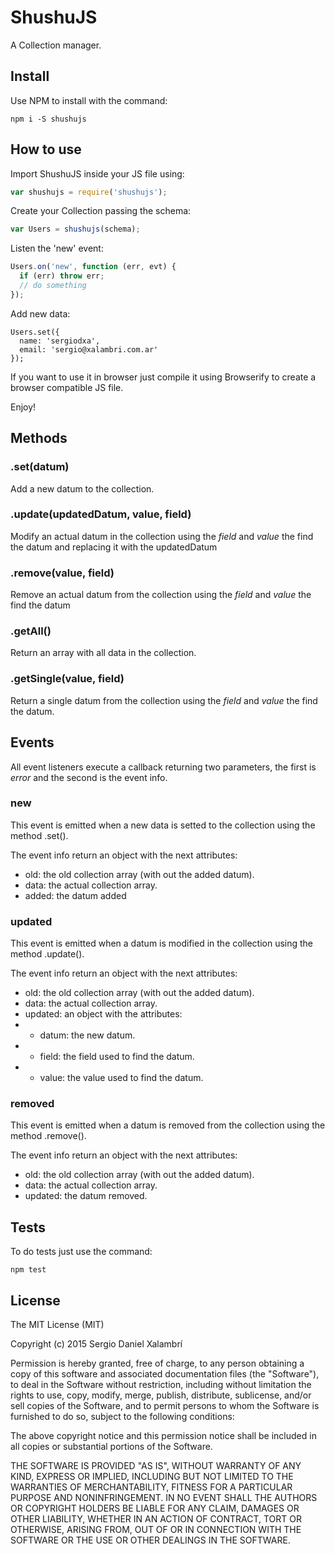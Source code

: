 # ShushuJS
A Collection manager.

## Install
Use NPM to install with the command:

```
npm i -S shushujs
```

## How to use
Import ShushuJS inside your JS file using:

```javascript
var shushujs = require('shushujs');
```

Create your Collection passing the schema:

```javascript
var Users = shushujs(schema);
```

Listen the 'new' event:

```javascript
Users.on('new', function (err, evt) {
  if (err) throw err;
  // do something
});
```

Add new data:

```
Users.set({
  name: 'sergiodxa',
  email: 'sergio@xalambri.com.ar'
});
```

If you want to use it in browser just compile it using Browserify to create a browser compatible JS file.

Enjoy!

## Methods

### .set(datum)
Add a new datum to the collection.

### .update(updatedDatum, value, field)
Modify an actual datum in the collection using the *field* and *value* the find the datum and replacing it with the updatedDatum

### .remove(value, field)
Remove an actual datum from the collection using the *field* and *value* the find the datum

### .getAll()
Return an array with all data in the collection.

### .getSingle(value, field)
Return a single datum from the collection using the *field* and *value* the find the datum.

## Events
All event listeners execute a callback returning two parameters, the first is *error* and the second is the event info.

### new
This event is emitted when a new data is setted to the collection using the method .set().

The event info return an object with the next attributes:

* old: the old collection array (with out the added datum).
* data: the actual collection array.
* added: the datum added

### updated
This event is emitted when a datum is modified in the collection using the method .update().

The event info return an object with the next attributes:

* old: the old collection array (with out the added datum).
* data: the actual collection array.
* updated: an object with the attributes:
* * datum: the new datum.
* * field: the field used to find the datum.
* * value: the value used to find the datum.

### removed
This event is emitted when a datum is removed from the collection using the method .remove().

The event info return an object with the next attributes:

* old: the old collection array (with out the added datum).
* data: the actual collection array.
* updated: the datum removed.

## Tests
To do tests just use the command:

```
npm test
```

## License
The MIT License (MIT)

Copyright (c) 2015 Sergio Daniel Xalambrí

Permission is hereby granted, free of charge, to any person obtaining a copy
of this software and associated documentation files (the "Software"), to deal
in the Software without restriction, including without limitation the rights
to use, copy, modify, merge, publish, distribute, sublicense, and/or sell
copies of the Software, and to permit persons to whom the Software is
furnished to do so, subject to the following conditions:

The above copyright notice and this permission notice shall be included in all
copies or substantial portions of the Software.

THE SOFTWARE IS PROVIDED "AS IS", WITHOUT WARRANTY OF ANY KIND, EXPRESS OR
IMPLIED, INCLUDING BUT NOT LIMITED TO THE WARRANTIES OF MERCHANTABILITY,
FITNESS FOR A PARTICULAR PURPOSE AND NONINFRINGEMENT. IN NO EVENT SHALL THE
AUTHORS OR COPYRIGHT HOLDERS BE LIABLE FOR ANY CLAIM, DAMAGES OR OTHER
LIABILITY, WHETHER IN AN ACTION OF CONTRACT, TORT OR OTHERWISE, ARISING FROM,
OUT OF OR IN CONNECTION WITH THE SOFTWARE OR THE USE OR OTHER DEALINGS IN THE
SOFTWARE.